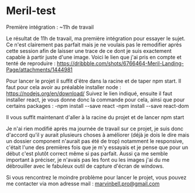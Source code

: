 # Meril-test
Première intégration : ~11h de travail

Le résultat de 11h de travail, ma première intégration pour essayer le sujet.
Ce n'est clairement pas parfait mais je ne voulais pas le remodifier après cette session afin de laisser une trace de ce dont je suis exactement capable à partir juste d'une image.
Voici le lien que j'ai pris en compte et tenté de reproduire : https://dribbble.com/shots/6766464-Meril-Landing-Page/attachments/1444981

Pour lancer le projet il suffit d'être dans la racine et de taper npm start.
Il faut pour cela avoir au préalable installer node : https://nodejs.org/en/download/
Suivez le lien indiqué, ensuite il faut installer react, je vous donne donc la commande pour cela, ainsi que pour certains packages : 
  -npm install --save react
  -npm install --save react-dom
  
Il vous suffit maintenant d'aller à la racine du projet et de lancer npm start

Je n'ai rien modifié après ma journée de travail sur ce projet, je suis donc d'accord qu'il y aurait plusieurs choses à améliorer (déjà je dois le dire mais un dossier component n'aurait pas été de trop) notamment le responsive, c'était l'une des premières fois que je m'y essayais et je pense que pour un début c'est plutôt correct même si pas parfait.
Aussi ça me semble important à préciser, je n'avais pas les font ou les images j'ai du me débrouiller avec le fabuleux outil de capture d'écran de windows.

Si vous rencontrez le moindre problème pour lancer le projet, vous pouvez me contacter via mon adresse mail : marvinbell.pro@gmail.com
